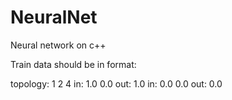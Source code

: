 # NeuralNet
Neural network on c++



Train data should be in format:

topology: 1 2 4
in: 1.0 0.0
out: 1.0
in: 0.0 0.0
out: 0.0

